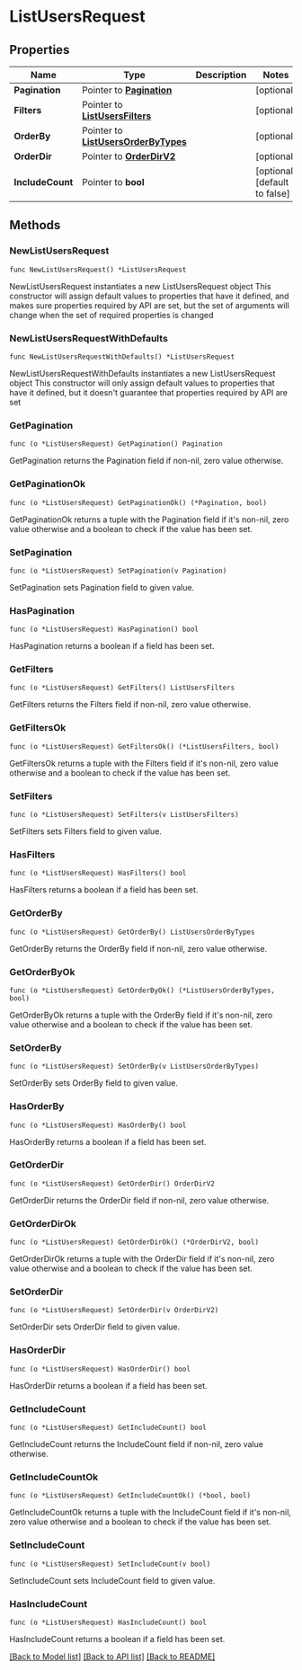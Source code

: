 # ListUsersRequest

## Properties

Name | Type | Description | Notes
------------ | ------------- | ------------- | -------------
**Pagination** | Pointer to [**Pagination**](Pagination.md) |  | [optional] 
**Filters** | Pointer to [**ListUsersFilters**](ListUsersFilters.md) |  | [optional] 
**OrderBy** | Pointer to [**ListUsersOrderByTypes**](ListUsersOrderByTypes.md) |  | [optional] 
**OrderDir** | Pointer to [**OrderDirV2**](OrderDirV2.md) |  | [optional] 
**IncludeCount** | Pointer to **bool** |  | [optional] [default to false]

## Methods

### NewListUsersRequest

`func NewListUsersRequest() *ListUsersRequest`

NewListUsersRequest instantiates a new ListUsersRequest object
This constructor will assign default values to properties that have it defined,
and makes sure properties required by API are set, but the set of arguments
will change when the set of required properties is changed

### NewListUsersRequestWithDefaults

`func NewListUsersRequestWithDefaults() *ListUsersRequest`

NewListUsersRequestWithDefaults instantiates a new ListUsersRequest object
This constructor will only assign default values to properties that have it defined,
but it doesn't guarantee that properties required by API are set

### GetPagination

`func (o *ListUsersRequest) GetPagination() Pagination`

GetPagination returns the Pagination field if non-nil, zero value otherwise.

### GetPaginationOk

`func (o *ListUsersRequest) GetPaginationOk() (*Pagination, bool)`

GetPaginationOk returns a tuple with the Pagination field if it's non-nil, zero value otherwise
and a boolean to check if the value has been set.

### SetPagination

`func (o *ListUsersRequest) SetPagination(v Pagination)`

SetPagination sets Pagination field to given value.

### HasPagination

`func (o *ListUsersRequest) HasPagination() bool`

HasPagination returns a boolean if a field has been set.

### GetFilters

`func (o *ListUsersRequest) GetFilters() ListUsersFilters`

GetFilters returns the Filters field if non-nil, zero value otherwise.

### GetFiltersOk

`func (o *ListUsersRequest) GetFiltersOk() (*ListUsersFilters, bool)`

GetFiltersOk returns a tuple with the Filters field if it's non-nil, zero value otherwise
and a boolean to check if the value has been set.

### SetFilters

`func (o *ListUsersRequest) SetFilters(v ListUsersFilters)`

SetFilters sets Filters field to given value.

### HasFilters

`func (o *ListUsersRequest) HasFilters() bool`

HasFilters returns a boolean if a field has been set.

### GetOrderBy

`func (o *ListUsersRequest) GetOrderBy() ListUsersOrderByTypes`

GetOrderBy returns the OrderBy field if non-nil, zero value otherwise.

### GetOrderByOk

`func (o *ListUsersRequest) GetOrderByOk() (*ListUsersOrderByTypes, bool)`

GetOrderByOk returns a tuple with the OrderBy field if it's non-nil, zero value otherwise
and a boolean to check if the value has been set.

### SetOrderBy

`func (o *ListUsersRequest) SetOrderBy(v ListUsersOrderByTypes)`

SetOrderBy sets OrderBy field to given value.

### HasOrderBy

`func (o *ListUsersRequest) HasOrderBy() bool`

HasOrderBy returns a boolean if a field has been set.

### GetOrderDir

`func (o *ListUsersRequest) GetOrderDir() OrderDirV2`

GetOrderDir returns the OrderDir field if non-nil, zero value otherwise.

### GetOrderDirOk

`func (o *ListUsersRequest) GetOrderDirOk() (*OrderDirV2, bool)`

GetOrderDirOk returns a tuple with the OrderDir field if it's non-nil, zero value otherwise
and a boolean to check if the value has been set.

### SetOrderDir

`func (o *ListUsersRequest) SetOrderDir(v OrderDirV2)`

SetOrderDir sets OrderDir field to given value.

### HasOrderDir

`func (o *ListUsersRequest) HasOrderDir() bool`

HasOrderDir returns a boolean if a field has been set.

### GetIncludeCount

`func (o *ListUsersRequest) GetIncludeCount() bool`

GetIncludeCount returns the IncludeCount field if non-nil, zero value otherwise.

### GetIncludeCountOk

`func (o *ListUsersRequest) GetIncludeCountOk() (*bool, bool)`

GetIncludeCountOk returns a tuple with the IncludeCount field if it's non-nil, zero value otherwise
and a boolean to check if the value has been set.

### SetIncludeCount

`func (o *ListUsersRequest) SetIncludeCount(v bool)`

SetIncludeCount sets IncludeCount field to given value.

### HasIncludeCount

`func (o *ListUsersRequest) HasIncludeCount() bool`

HasIncludeCount returns a boolean if a field has been set.


[[Back to Model list]](../README.md#documentation-for-models) [[Back to API list]](../README.md#documentation-for-api-endpoints) [[Back to README]](../README.md)


